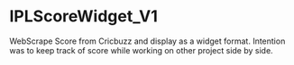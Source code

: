 # IPLScoreWidget_V1
WebScrape Score from Cricbuzz and display as a widget format. Intention was to keep track of score while working on other project side by side.
